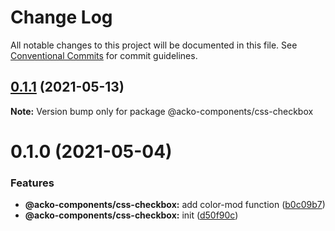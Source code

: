 # Change Log

All notable changes to this project will be documented in this file.
See [Conventional Commits](https://conventionalcommits.org) for commit guidelines.

## [0.1.1](https://github.com/Decathlon/vitamin-web/compare/@acko-components/css-checkbox@0.1.0...@acko-components/css-checkbox@0.1.1) (2021-05-13)

**Note:** Version bump only for package @acko-components/css-checkbox





# 0.1.0 (2021-05-04)


### Features

* **@acko-components/css-checkbox:** add color-mod function ([b0c09b7](https://github.com/Decathlon/vitamin-web/commit/b0c09b7a057b004b9aef871ad90632be99a8b5aa))
* **@acko-components/css-checkbox:** init ([d50f90c](https://github.com/Decathlon/vitamin-web/commit/d50f90c14d27af023e8e7f7304ae311f1b9990ac))
